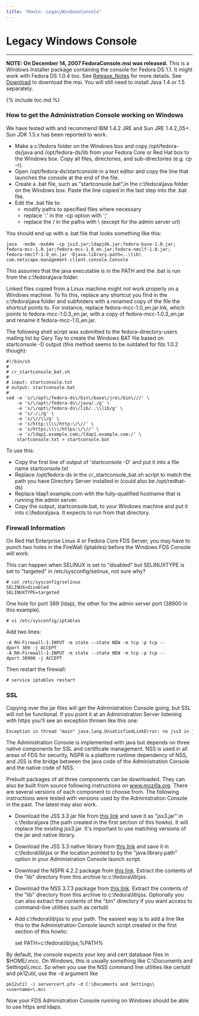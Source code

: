 ```yaml
---
title: "Howto: LegacyWindowsConsole"
---
```


# Legacy Windows Console
----------------------

**NOTE: On December 14, 2007 FedoraConsole.msi was released.** This is a Windows Installer package containing the console for Fedora DS 1.1. It might work with Fedora DS 1.0.4 too. See [Release\_Notes](Release_Notes "wikilink") for more details. See [Download](Download "wikilink") to download the msi. You will still need to install Java 1.4 or 1.5 separately.

{% include toc.md %}

### How to get the Administration Console working on Windows

We have tested with and recommend IBM 1.4.2 JRE and Sun JRE 1.4.2\_05+. Sun JDK 1.5.x has been reported to work.

-   Make a c:\\fedora folder on the Windows box and copy /opt/fedora-ds/java and /opt/fedora-ds/lib from your Fedora Core or Red Hat box to the Windows box. Copy all files, directories, and sub-directories (e.g. cp -r).
-   Open /opt/fedora-ds/startconsole in a text editor and copy the line that launches the console at the end of the file.
-   Create a .bat file, such as "startconsole.bat",in the c:\\fedora\\java folder on the Windows box. Paste the line copied in the last step into the .bat file.
-   Edit the .bat file to:
    -   modify paths to specified files where necessary
    -   replace ':' in the -cp option with ';'
    -   replace the / in the paths with \\ (except for the admin server url)

You should end up with a .bat file that looks something like this:

    java  -ms8m -mx64m -cp jss3.jar;ldapjdk.jar;fedora-base-1.0.jar;
    fedora-mcc-1.0.jar;fedora-mcc-1.0_en.jar;fedora-nmclf-1.0.jar;
    fedora-nmclf-1.0_en.jar -Djava.library.path=..\lib\
    com.netscape.management.client.console.Console 

This assumes that the java executable is in the PATH and the .bat is run from the c:\\fedora\\java folder.

Linked files copied from a Linux machine might not work properly on a Windows machine. To fix this, replace any shortcut you find in the c:\\fedora\\java folder and subfolders with a renamed copy of the file the shortcut points to. For instance, replace fedora-mcc-1.0\_en.jar.lnk, which points to fedora-mcc-1.0.3\_en.jar, with a copy of fedora-mcc-1.0.3\_en.jar and rename it fedora-mcc-1.0\_en.jar.

The following shell script was submitted to the fedora-directory-users mailing list by Gary Tay to create the Windows BAT file based on startconsole -D output (this method seems to be outdated for fds 1.0.2 though):

    #!/bin/sh
    #
    # cr_startconsole_bat.sh
    #
    # input: startconsole.txt
    # output: startconsole.bat
    #
    sed -e 's/\/opt\/fedora-ds\/bin\/base\/jre\/bin\///' \
        -e 's/\/opt\/fedora-ds\/java/./g' \
        -e 's/\/opt\/fedora-ds\/lib/..\\lib/g' \
        -e 's/:/;/g' \
        -e 's/\//\\/g' \
        -e 's/http;\\\\/http:\/\//' \
        -e 's/https;\\\\/https:\/\//' \
        -e 's/ldap1.example.com;/ldap1.example.com:/' \
        startconsole.txt > startconsole.bat

To use this:

-   Copy the first line of output of 'startconsole -D' and put it into a file name startconsole.txt
-   Replace /opt/fedora-ds in the cr\_startconsole\_bat.sh script to match the path you have Directory Server installed in (could also be /opt/redhat-ds)
-   Replace ldap1.example.com with the fully-qualified hostname that is running the admin server.
-   Copy the output, startconsole.bat, to your Windows machine and put it into c:\\fedora\\java. It expects to run from that directory.

### Firewall Information

On Red Hat Enterprise Linux 4 or Fedora Core FDS Server, you may have to punch two holes in the FireWall (iptables) before the Windows FDS Console will work.

This can happen when SELINUX is set to "disabled" but SELINUXTYPE is set to "targeted" in /etc/sysconfig/selinux, not sure why?

    # cat /etc/sysconfig/selinux    
    SELINUX=disabled    
    SELINUXTYPE=targeted    

One hole for port 389 (ldap), the other for the admin server port (38900 in this example).

    # vi /etc/sysconfig/iptables    

Add two lines:

    -A RH-Firewall-1-INPUT -m state --state NEW -m tcp -p tcp --dport 389 -j ACCEPT
    -A RH-Firewall-1-INPUT -m state --state NEW -m tcp -p tcp --dport 38900 -j ACCEPT

Then restart the firewall:

    # service iptables restart    

### SSL

Copying over the jar files will get the Administration Console going, but SSL will not be functional. If you point it at an Administration Server listening with https you'll see an exception thrown like this one:

    Exception in thread "main" java.lang.UnsatisfiedLinkError: no jss3 in java.library.path    

The Administration Console is implemented with java but depends on three native components for SSL and certificate management. NSS is used in all areas of FDS for security, NSPR is a platform runtime dependency of NSS, and JSS is the bridge between the java code of the Administration Console and the native code of NSS.

Prebuilt packages of all three components can be downloaded. They can also be built from source following instructions on www.mozilla.org. There are several versions of each component to choose from. The following instructions were tested with versions used by the Administration Console in the past. The latest may also work.

-   Download the JSS 3.3 jar file from [this link](ftp://ftp.mozilla.org/pub/mozilla.org/security/jss/releases/JSS_3_3_RTM/jss33.jar) and save it as "jss3.jar" in c:\\fedora\\java (the path created in the first section of this howto). It will replace the existing jss3.jar. It's important to use matching versions of the jar and native library.
-   Download the JSS 3.3 native library from [this link](ftp://ftp.mozilla.org/pub/mozilla.org/security/jss/releases/JSS_3_3_RTM/WINNT4.0_OPT.OBJ/lib/jss3.dll) and save it in c:\\fedora\\lib\\jss or the location pointed to by the "java.library.path" option in your Administration Console launch script.
-   Download the NSPR 4.2.2 package from [this link](ftp://ftp.mozilla.org/pub/mozilla.org/nspr/releases/v4.4.1/WINNT5.0_OPT.OBJ/nspr-4.4.1.zip). Extract the contents of the "lib" directory from this archive to c:\\fedora\\lib\\jss.
-   Download the NSS 3.7.3 package from [this link](ftp://ftp.mozilla.org/pub/mozilla.org/security/nss/releases/NSS_3_7_3_RTM/WINNT4.0_OPT.OBJ/nss-3.7.3.zip). Extract the contents of the "lib" directory from this archive to c:\\fedora\\lib\\jss. Optionally you can also extract the contents of the "bin" directory if you want access to command-line utilities such as certutil.
-   Add c:\\fedora\\lib\\jss to your path. The easiest way is to add a line like this to the Administration Console launch script created in the first section of this howto:

    set PATH=c:\fedora\lib\jss;%PATH%

By default, the console expects your key and cert database files in \$HOME/.mcc. On Windows, this is usually something like C:\\Documents and Settings\\<username>\\.mcc. So when you use the NSS command line utilities like certutil and pk12util, use the -d argument like

    pk12util -i servercert.pfx -d C:\Documents and Settings\<username>\.mcc

Now your FDS Administration Console running on Windows should be able to use https and ldaps.

